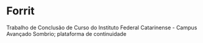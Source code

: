 # Forrit
Trabalho de Conclusão de Curso do Instituto Federal Catarinense - Campus Avançado Sombrio; plataforma de continuidade
